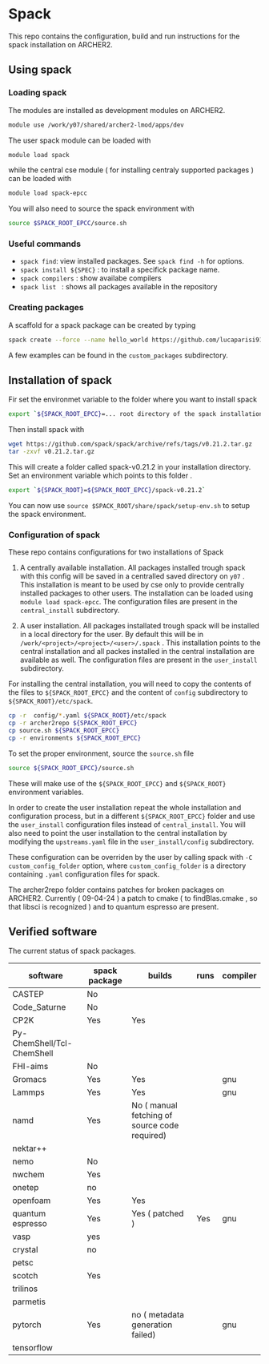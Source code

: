 # Spack
This repo contains the configuration, build and run instructions for the spack installation on ARCHER2.

## Using spack

### Loading spack
The modules are installed as development modules on ARCHER2.

```bash
module use /work/y07/shared/archer2-lmod/apps/dev
```

The user spack module can be loaded with 

```bash
module load spack
```
while the central cse module ( for installing centraly supported packages ) can be loaded with 

```bash
module load spack-epcc
```
You will also need to source the spack environment with 

```bash
source $SPACK_ROOT_EPCC/source.sh
```

### Useful commands

- `spack find`:  view installed packages. See `spack find -h` for options.
- `spack install ${SPEC}` : to install a specifick package name.
- `spack compilers` : show availabe compilers
- `spack list ` : shows all packages available in the repository

### Creating packages

A scaffold for a spack package can be created by typing

```bash
spack create --force --name hello_world https://github.com/lucaparisi91/hello_world/archive/refs/tags/v1.0.tar.gz
```
A few examples can be found in the `custom_packages` subdirectory.

## Installation of spack

Fir set the environmet variable to the folder where you want to install spack

```bash
export `${SPACK_ROOT_EPCC}=... root directory of the spack installation ...`
```

Then install spack with

```bash
wget https://github.com/spack/spack/archive/refs/tags/v0.21.2.tar.gz
tar -zxvf v0.21.2.tar.gz
```

This will create a folder called spack-v0.21.2 in your installation directory. Set an environment variable which points to this folder .

```bash
export `${SPACK_ROOT}=${SPACK_ROOT_EPCC}/spack-v0.21.2`
```

You can now use `source $SPACK_ROOT/share/spack/setup-env.sh` to setup the spack environment. 

### Configuration of spack

These repo contains configurations for two installations of Spack

1. A centrally available installation. All packages installed trough spack with this config will be saved in a centralled saved directory on `y07` . This installation is meant to be used by cse only to provide centrally installed packages to other users. The installation can be loaded using `module load spack-epcc`. The configuration files are present in the `central_install` subdirectory.

2. A user installation. All packages installated trough spack will be installed in a local directory for the user. By default this will be in `/work/<project>/<project>/<user>/.spack` . This installation points to the central installation and all packes installed in the central installation are available as well. The configuration files are present in the `user_install` subdirectory.

For installing the central installation, you will need to copy the contents of the files to `${SPACK_ROOT_EPCC}` and the content of `config` subdirectory to `${SPACK_ROOT}/etc/spack`.

```bash
cp -r  config/*.yaml ${SPACK_ROOT}/etc/spack
cp -r archer2repo ${SPACK_ROOT_EPCC}
cp source.sh ${SPACK_ROOT_EPCC}
cp -r environments ${SPACK_ROOT_EPCC}
```

To set the proper environment, source the `source.sh` file

```bash
source ${SPACK_ROOT_EPCC}/source.sh
```

These will make use of the `${SPACK_ROOT_EPCC}` and `${SPACK_ROOT}` environment variables.

In order to create the user installation repeat the whole installation and configuration process, but in a different `${SPACK_ROOT_EPCC}` folder and use the `user_install` configuration files instead of `central_install`.
You will also need to point the user installation to the central installation by modifying the `upstreams.yaml` file in the `user_install/config` subdirectory.



These configuration can be overriden by the user by calling spack with `-C custom_config_folder` option, where `custom_config_folder` is a directory containing `.yaml` configuration files for spack.

The archer2repo folder contains patches for broken packages on ARCHER2. Currently ( 09-04-24 ) a patch to cmake ( to findBlas.cmake , so that libsci is recognized ) and to quantum espresso are present.


## Verified software
The current status of spack packages.

software | spack package | builds | runs  | compiler
------- | --------| -------- | --------- | -------- |
CASTEP | No  | | |
Code_Saturne | No | | |
CP2K | Yes | Yes | |
Py-ChemShell/Tcl-ChemShell | | | |
FHI-aims | No | | |
Gromacs | Yes | Yes | | gnu
Lammps |Yes | Yes | | gnu
namd | Yes | No ( manual fetching of source code required) | | | 
nektar++ | | | | |
nemo | No | | | | 
nwchem | Yes | | | |
onetep | no  | | | |
openfoam | Yes | Yes | | |
quantum espresso | Yes | Yes ( patched ) | Yes| gnu
vasp | yes | | |
crystal | no  | | |
petsc | | |
scotch | Yes | |
trilinos | | |
parmetis | | |
pytorch | Yes | no ( metadata generation failed) | | gnu |
tensorflow | | | | |

